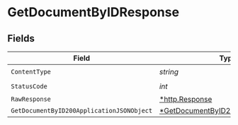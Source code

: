 # GetDocumentByIDResponse


## Fields

| Field                                                                                              | Type                                                                                               | Required                                                                                           | Description                                                                                        |
| -------------------------------------------------------------------------------------------------- | -------------------------------------------------------------------------------------------------- | -------------------------------------------------------------------------------------------------- | -------------------------------------------------------------------------------------------------- |
| `ContentType`                                                                                      | *string*                                                                                           | :heavy_check_mark:                                                                                 | N/A                                                                                                |
| `StatusCode`                                                                                       | *int*                                                                                              | :heavy_check_mark:                                                                                 | N/A                                                                                                |
| `RawResponse`                                                                                      | [*http.Response](https://pkg.go.dev/net/http#Response)                                             | :heavy_minus_sign:                                                                                 | N/A                                                                                                |
| `GetDocumentByID200ApplicationJSONObject`                                                          | [*GetDocumentByID200ApplicationJSON](../../models/operations/getdocumentbyid200applicationjson.md) | :heavy_minus_sign:                                                                                 | ok                                                                                                 |